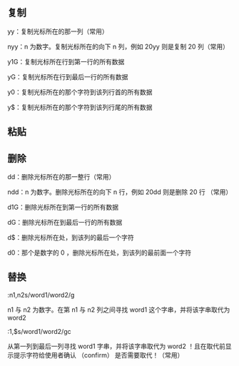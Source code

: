 ## 复制

yy：复制光标所在的那一列（常用）

nyy：n 为数字。复制光标所在的向下 n 列，例如 20yy 则是复制 20 列（常用）

y1G：复制光标所在行到第一行的所有数据

yG：复制光标所在行到最后一行的所有数据

y0：复制光标所在的那个字符到该列行首的所有数据

y$：复制光标所在的那个字符到该列行尾的所有数据

## 粘贴



## 删除

dd：删除光标所在的那一整行（常用）

ndd：n 为数字。删除光标所在的向下 n 行，例如 20dd 则是删除 20 行 （常用）

d1G：删除光标所在到第一行的所有数据

dG：删除光标所在到最后一行的所有数据

d$：删除光标所在处，到该列的最后一个字符

d0：那个是数字的 0 ，删除光标所在处，到该列的最前面一个字符

## 替换

:n1,n2s/word1/word2/g

n1 与 n2 为数字。在第 n1 与 n2 列之间寻找 word1 这个字串，并将该字串取代为 word2 

:1,$s/word1/word2/gc	

从第一列到最后一列寻找 word1 字串，并将该字串取代为 word2 ！且在取代前显示提示字符给使用者确认 （confirm） 是否需要取代！（常用）